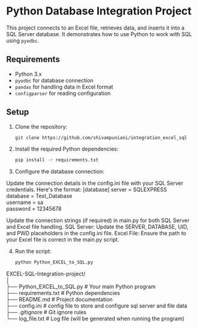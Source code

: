 # Python Database Integration Project

This project connects to an Excel file, retrieves data, and inserts it into a SQL Server database. It demonstrates how to use Python to work with SQL using `pyodbc`.

## Requirements

- Python 3.x
- `pyodbc` for database connection
- `pandas` for handling data in Excel format
- `configparser` for reading configuration

## Setup

1. Clone the repository:
   ```bash
   git clone https://github.com/shivampuniani/integration_excel_sql

2. Install the required Python dependencies:
   ```bash
   pip install -r requirements.txt

3. Configure the database connection:

Update the connection details in the config.ini file with your SQL Server credentials. Here's the format:
   [database]
   server = SQLEXPRESS  
   database = Test_Database  
   username = sa  
   password = 12345678  

Update the connection strings (if required) in main.py for both SQL Server and Excel file handling.
SQL Server: Update the SERVER, DATABASE, UID, and PWD placeholders in the config.ini file.
Excel File: Ensure the path to your Excel file is correct in the main.py script.

4. Run the script:
   ```bash
   python Python_EXCEL_to_SQL.py


EXCEL-SQL-Integration-project/  
│  
├── Python_EXCEL_to_SQL.py               # Your main Python program  
├── requirements.txt                     # Python dependencies  
├── README.md                            # Project documentation  
├── config.ini                           # config file to store and configure sql server and file data   
├── .gitignore                           # Git ignore rules  
└── log_file.txt                         # Log file (will be generated when running the program)  

